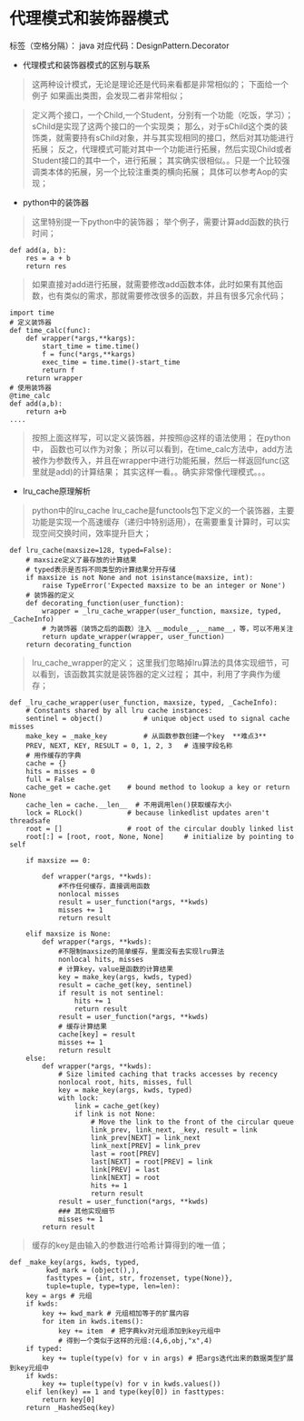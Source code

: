 ﻿# 代理模式和装饰器模式

标签（空格分隔）： java
对应代码：DesignPattern.Decorator

 - 代理模式和装饰器模式的区别与联系

> 这两种设计模式，无论是理论还是代码来看都是非常相似的；
> 下面给一个例子
> 如果画出类图，会发现二者非常相似；


> 定义两个接口，一个Child,一个Student，分别有一个功能（吃饭，学习）；
> sChild是实现了这两个接口的一个实现类；
> 那么，对于sChild这个类的装饰类，就需要持有sChild对象，并与其实现相同的接口，然后对其功能进行拓展；
> 反之，代理模式可能对其中一个功能进行拓展，然后实现Child或者Student接口的其中一个，进行拓展；
> 其实确实很相似。。只是一个比较强调类本体的拓展，另一个比较注重类的横向拓展；
> 具体可以参考Aop的实现；
> 

 - python中的装饰器

> 这里特别提一下python中的装饰器；
> 举个例子，需要计算add函数的执行时间；

    def add(a, b):        
        res = a + b        
        return res

> 如果直接对add进行拓展，就需要修改add函数本体，此时如果有其他函数，也有类似的需求，那就需要修改很多的函数，并且有很多冗余代码；

    import time
    # 定义装饰器
    def time_calc(func):
        def wrapper(*args,**kargs):
            start_time = time.time()
            f = func(*args,**kargs)
            exec_time = time.time()-start_time
            return f
        return wrapper
    # 使用装饰器
    @time_calc
    def add(a,b):
        return a+b
    ....

> 按照上面这样写，可以定义装饰器，并按照@这样的语法使用；
> 在python中， 函数也可以作为对象；
> 所以可以看到，在time_calc方法中，add方法被作为参数传入，并且在wrapper中进行功能拓展，然后一样返回func(这里就是add)的计算结果；
> 其实这样一看。。确实非常像代理模式。。。

 - lru_cache原理解析

> python中的lru_cache
> lru_cache是functools包下定义的一个装饰器，主要功能是实现一个高速缓存（递归中特别适用），在需要重复计算时，可以实现空间交换时间，效率提升巨大；

    def lru_cache(maxsize=128, typed=False):
        # maxsize定义了最存放的计算结果
        # typed表示是否将不同类型的计算结果分开存储
        if maxsize is not None and not isinstance(maxsize, int):
            raise TypeError('Expected maxsize to be an integer or None')
        # 装饰器的定义
        def decorating_function(user_function):
            wrapper = _lru_cache_wrapper(user_function, maxsize, typed, _CacheInfo) 
            # 为装饰器（装饰之后的函数）注入 __module__,__name__，等，可以不用关注
            return update_wrapper(wrapper, user_function)  
        return decorating_function

> lru_cache_wrapper的定义；
> 这里我们忽略掉lru算法的具体实现细节，可以看到，该函数其实就是装饰器的定义过程；
> 其中，利用了字典作为缓存；

    def _lru_cache_wrapper(user_function, maxsize, typed, _CacheInfo):
        # Constants shared by all lru cache instances:
        sentinel = object()          # unique object used to signal cache misses
        make_key = _make_key         # 从函数参数创建一个key  **难点3**
        PREV, NEXT, KEY, RESULT = 0, 1, 2, 3   # 连接字段名称
        # 用作缓存的字典
        cache = {}
        hits = misses = 0
        full = False
        cache_get = cache.get    # bound method to lookup a key or return None
        cache_len = cache.__len__  # 不用调用len()获取缓存大小
        lock = RLock()           # because linkedlist updates aren't threadsafe
        root = []                # root of the circular doubly linked list
        root[:] = [root, root, None, None]     # initialize by pointing to self

        if maxsize == 0:

            def wrapper(*args, **kwds):
                #不作任何缓存，直接调用函数
                nonlocal misses
                result = user_function(*args, **kwds)
                misses += 1
                return result

        elif maxsize is None:
            def wrapper(*args, **kwds):
                #不限制maxsize的简单缓存，里面没有去实现lru算法
                nonlocal hits, misses
                # 计算key，value是函数的计算结果
                key = make_key(args, kwds, typed)
                result = cache_get(key, sentinel)
                if result is not sentinel:
                    hits += 1
                    return result
                result = user_function(*args, **kwds)
                # 缓存计算结果
                cache[key] = result
                misses += 1
                return result
        else:
            def wrapper(*args, **kwds):
                # Size limited caching that tracks accesses by recency
                nonlocal root, hits, misses, full
                key = make_key(args, kwds, typed)
                with lock:
                    link = cache_get(key)
                    if link is not None:
                        # Move the link to the front of the circular queue
                        link_prev, link_next, _key, result = link
                        link_prev[NEXT] = link_next
                        link_next[PREV] = link_prev
                        last = root[PREV]
                        last[NEXT] = root[PREV] = link
                        link[PREV] = last
                        link[NEXT] = root
                        hits += 1
                        return result
                result = user_function(*args, **kwds)
                ### 其他实现细节
                misses += 1
            return result

> 缓存的key是由输入的参数进行哈希计算得到的唯一值；

    def _make_key(args, kwds, typed,
             kwd_mark = (object(),),
             fasttypes = {int, str, frozenset, type(None)},
             tuple=tuple, type=type, len=len):
        key = args # 元组
        if kwds:
            key += kwd_mark # 元组相加等于的扩展内容
            for item in kwds.items(): 
                key += item  # 把字典kv对元组添加到key元组中 
                # 得到一个类似于这样的元组:(4,6,obj,"x",4)
        if typed:  
            key += tuple(type(v) for v in args) # 把args迭代出来的数据类型扩展到key元组中
        if kwds:
            key += tuple(type(v) for v in kwds.values()) 
        elif len(key) == 1 and type(key[0]) in fasttypes: 
            return key[0]
        return _HashedSeq(key)




